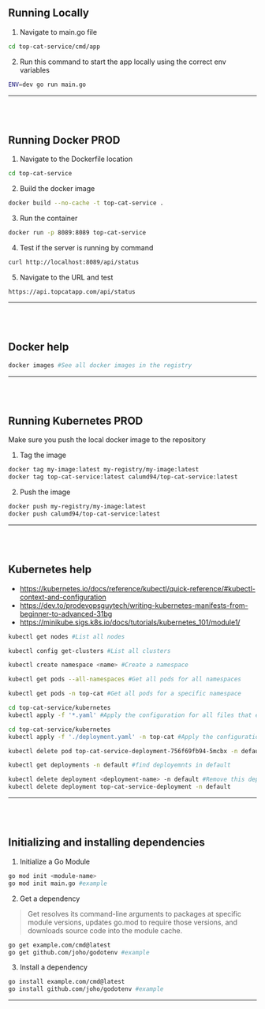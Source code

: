 ## Running Locally
1. Navigate to main.go file
```bash
cd top-cat-service/cmd/app
```
2. Run this command to start the app locally using the correct env variables
```bash
ENV=dev go run main.go
```

---
<br><br>


## Running Docker PROD
1. Navigate to the Dockerfile location
```bash
cd top-cat-service
```
2. Build the docker image
```bash
docker build --no-cache -t top-cat-service .
```
3. Run the container
```bash
docker run -p 8089:8089 top-cat-service
```
4. Test if the server is running by command
```bash
curl http://localhost:8089/api/status
```
5. Navigate to the URL and test
```
https://api.topcatapp.com/api/status
```

---
<br><br>

## Docker help
```bash
docker images #See all docker images in the registry
```

---
<br><br>


## Running Kubernetes PROD
Make sure you push the local docker image to the repository
1. Tag the image
```bash
docker tag my-image:latest my-registry/my-image:latest
docker tag top-cat-service:latest calumd94/top-cat-service:latest
```
2. Push the image
```bash
docker push my-registry/my-image:latest
docker push calumd94/top-cat-service:latest
```

---
<br><br>


## Kubernetes help
- https://kubernetes.io/docs/reference/kubectl/quick-reference/#kubectl-context-and-configuration
- https://dev.to/prodevopsguytech/writing-kubernetes-manifests-from-beginner-to-advanced-31bg
- https://minikube.sigs.k8s.io/docs/tutorials/kubernetes_101/module1/
```bash
kubectl get nodes #List all nodes
```
```bash
kubectl config get-clusters #List all clusters
```
```bash
kubectl create namespace <name> #Create a namespace
```
```bash
kubectl get pods --all-namespaces #Get all pods for all namespaces
```
```bash
kubectl get pods -n top-cat #Get all pods for a specific namespace
```
```bash
cd top-cat-service/kubernetes
kubectl apply -f '*.yaml' #Apply the configuration for all files that end with '.yaml'
```
```bash
cd top-cat-service/kubernetes
kubectl apply -f './deployment.yaml' -n top-cat #Apply the configuration for this file
```
```bash
kubectl delete pod top-cat-service-deployment-756f69fb94-5mcbx -n default #Delete this pod from this namespace
```
```bash
kubectl get deployments -n default #find deployemnts in default
```
```bash
kubectl delete deployment <deployment-name> -n default #Remove this deployment from this namespace
kubectl delete deployment top-cat-service-deployment -n default
```

---
<br><br>


## Initializing and installing dependencies
1. Initialize a Go Module
```bash
go mod init <module-name>
go mod init main.go #example
```
2. Get a dependency
>Get resolves its command-line arguments to packages at specific module versions,
>updates go.mod to require those versions, and downloads source code into the
>module cache.
```bash
go get example.com/cmd@latest
go get github.com/joho/godotenv #example
```
3. Install a dependency
```bash
go install example.com/cmd@latest
go install github.com/joho/godotenv #example
```

---
<br><br>

